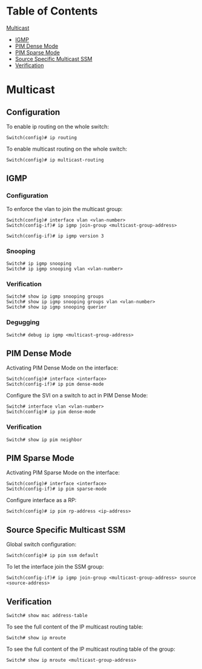 # Table of Contents

[Multicast](#multicast)
* [IGMP](#igmp)
* [PIM Dense Mode](#pim-dense-mode)
* [PIM Sparse Mode](#pim-sparse-mode)
* [Source Specific Multicast SSM](#source-specific-multicast-ssm)
* [Verification](#verification)


# Multicast
## Configuration
To enable ip routing on the whole switch:
```
Switch(config)# ip routing
```

To enable multicast routing on the whole switch:
```
Switch(config)# ip multicast-routing
```

## IGMP
### Configuration
To enforce the vlan to join the multicast group:
```
Switch(config)# interface vlan <vlan-number>
Switch(config-if)# ip igmp join-group <multicast-group-address>
```

```
Switch(config-if)# ip igmp version 3
```

### Snooping
```
Switch# ip igmp snooping
Switch# ip igmp snooping vlan <vlan-number>
```

### Verification
```
Switch# show ip igmp snooping groups
Switch# show ip igmp snooping groups vlan <vlan-number>
Switch# show ip igmp snooping querier
```

### Degugging
```
Switch# debug ip igmp <multicast-group-address>
```

## PIM Dense Mode
Activating PIM Dense Mode on the interface:
```
Switch(config)# interface <interface>
Switch(config-if)# ip pim dense-mode
```

Configure the SVI on a switch to act in PIM Dense Mode:
```
Switch# interface vlan <vlan-number>
Switch(config)# ip pim dense-mode
```

### Verification
```
Switch# show ip pim neighbor
```



## PIM Sparse Mode
Activating PIM Sparse Mode on the interface:
```
Switch(config)# interface <interface>
Switch(config-if)# ip pim sparse-mode
```

Configure interface as a RP:
```
Switch(config)# ip pim rp-address <ip-address>
```

## Source Specific Multicast SSM
Global switch configuration:
```
Switch(config)# ip pim ssm default
```

To let the interface join the SSM group:
```
Switch(config-if)# ip igmp join-group <multicast-group-address> source <source-address>
```

## Verification
```
Switch# show mac address-table
```
To see the full content of the IP multicast routing table:
```
Switch# show ip mroute
```

To see the full content of the IP multicast routing table of the group:
```
Switch# show ip mroute <multicast-group-address>
```
